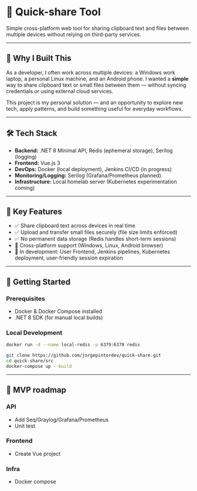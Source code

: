 # 🔗 Quick-share Tool

Simple cross-platform web tool for sharing clipboard text and files between multiple devices without relying on third-party services.

---

## 🚀 Why I Built This

As a developer, I often work across multiple devices: a Windows work laptop, a personal Linux machine, and an Android phone. I wanted a **simple** way to share clipboard text or small files between them — without syncing credentials or using external cloud services.

This project is my personal solution — and an opportunity to explore new tech, apply patterns, and build something useful for everyday workflows.

---

## 🛠️ Tech Stack

- **Backend:** .NET 8 Minimal API, Redis (ephemeral storage), Serilog (logging)
- **Frontend:** Vue.js 3
- **DevOps:** Docker (local deployment), Jenkins CI/CD (in progress)
- **Monitoring/Logging:** Serilog (Grafana/Prometheus planned)
- **Infrastructure:** Local homelab server (Kubernetes experimentation coming)

---

## 🔐 Key Features

- ✅ Share clipboard text across devices in real time
- ✅ Upload and transfer small files securely (file size limits enforced)
- ✅ No permanent data storage (Redis handles short-term sessions)
- 🚧 Cross-platform support (Windows, Linux, Android browser)
- 🚧 In development: User Frontend, Jenkins pipelines, Kubernetes deployment, user-friendly session expiration

---

## 🧰 Getting Started

### Prerequisites

- Docker & Docker Compose installed
- .NET 8 SDK (for manual local builds)

### Local Development

```bash
docker run -d --name local-redis -p 6379:6379 redis

git clone https://github.com/jorgepintordev/quick-share.git
cd quick-share/src
docker-compose up --build
```

---
## 🚧 MVP roadmap
### API
- Add Seq/Graylog/Grafana/Prometheus
- Unit test

### Frontend
- Create Vue project

### Infra
- Docker compose
